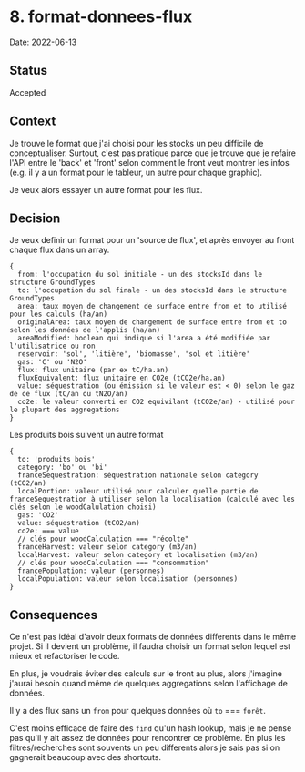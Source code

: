 # 8. format-donnees-flux

Date: 2022-06-13

## Status

Accepted

## Context

Je trouve le format que j'ai choisi pour les stocks un peu difficile de conceptualiser. Surtout, c'est pas pratique parce que je trouve que je refaire l'API entre le 'back' et 'front' selon comment le front veut montrer les infos (e.g. il y a un format pour le tableur, un autre pour chaque graphic).

Je veux alors essayer un autre format pour les flux.

## Decision

Je veux definir un format pour un 'source de flux', et après envoyer au front chaque flux dans un array.

```
{
  from: l'occupation du sol initiale - un des stocksId dans le structure GroundTypes
  to: l'occupation du sol finale - un des stocksId dans le structure GroundTypes
  area: taux moyen de changement de surface entre from et to utilisé pour les calculs (ha/an)
  originalArea: taux moyen de changement de surface entre from et to selon les données de l'applis (ha/an)
  areaModified: boolean qui indique si l'area a été modifiée par l'utilisatrice ou non
  reservoir: 'sol', 'litière', 'biomasse', 'sol et litière'
  gas: 'C' ou 'N2O'
  flux: flux unitaire (par ex tC/ha.an)
  fluxEquivalent: flux unitaire en CO2e (tCO2e/ha.an)
  value: séquestration (ou émission si le valeur est < 0) selon le gaz de ce flux (tC/an ou tN2O/an)
  co2e: le valeur converti en CO2 equivilant (tCO2e/an) - utilisé pour le plupart des aggregations
}
```

Les produits bois suivent un autre format

```
{
  to: 'produits bois'
  category: 'bo' ou 'bi'
  franceSequestration: séquestration nationale selon category (tCO2/an)
  localPortion: valeur utilisé pour calculer quelle partie de franceSequestration à utiliser selon la localisation (calculé avec les clés selon le woodCalulation choisi)
  gas: 'CO2'
  value: séquestration (tCO2/an)
  co2e: === value
  // clés pour woodCalculation === "récolte"
  franceHarvest: valeur selon category (m3/an)
  localHarvest: valeur selon category et localisation (m3/an)
  // clés pour woodCalculation === "consommation"
  francePopulation: valeur (personnes)
  localPopulation: valeur selon localisation (personnes)
}
```

## Consequences

Ce n'est pas idéal d'avoir deux formats de données differents dans le même projet. Si il devient un problème, il faudra choisir un format selon lequel est mieux et refactoriser le code.

En plus, je voudrais éviter des calculs sur le front au plus, alors j'imagine j'aurai besoin quand même de quelques aggregations selon l'affichage de données.

Il y a des flux sans un `from` pour quelques données où `to` === `forêt`.

C'est moins efficace de faire des `find` qu'un hash lookup, mais je ne pense pas qu'il y ait assez de données pour rencontrer ce problème. En plus les filtres/recherches sont souvents un peu differents alors je sais pas si on gagnerait beaucoup avec des shortcuts.
